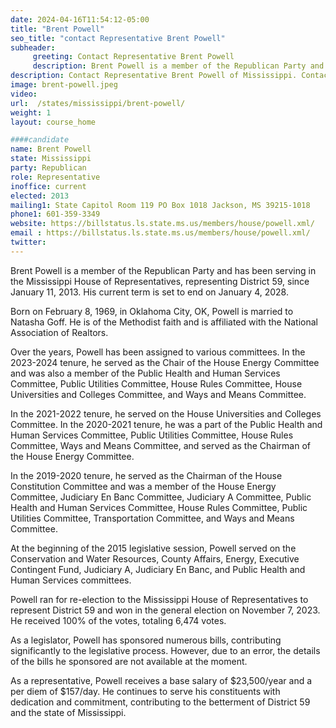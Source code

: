 ```yaml
---
date: 2024-04-16T11:54:12-05:00
title: "Brent Powell"
seo_title: "contact Representative Brent Powell"
subheader:
     greeting: Contact Representative Brent Powell
     description: Brent Powell is a member of the Republican Party and has been serving in the Mississippi House of Representatives, representing District 59, since January 11, 2013. His current term is set to end on January 4, 2028.
description: Contact Representative Brent Powell of Mississippi. Contact information for Brent Powell includes email address, phone number, and mailing address.
image: brent-powell.jpeg
video:
url:  /states/mississippi/brent-powell/
weight: 1
layout: course_home

####candidate
name: Brent Powell
state: Mississippi
party: Republican
role: Representative
inoffice: current
elected: 2013
mailing1: State Capitol Room 119 PO Box 1018 Jackson, MS 39215-1018
phone1: 601-359-3349
website: https://billstatus.ls.state.ms.us/members/house/powell.xml/
email : https://billstatus.ls.state.ms.us/members/house/powell.xml/
twitter:
---
```


Brent Powell is a member of the Republican Party and has been serving in the Mississippi House of Representatives, representing District 59, since January 11, 2013. His current term is set to end on January 4, 2028.

Born on February 8, 1969, in Oklahoma City, OK, Powell is married to Natasha Goff. He is of the Methodist faith and is affiliated with the National Association of Realtors.

Over the years, Powell has been assigned to various committees. In the 2023-2024 tenure, he served as the Chair of the House Energy Committee and was also a member of the Public Health and Human Services Committee, Public Utilities Committee, House Rules Committee, House Universities and Colleges Committee, and Ways and Means Committee.

In the 2021-2022 tenure, he served on the House Universities and Colleges Committee. In the 2020-2021 tenure, he was a part of the Public Health and Human Services Committee, Public Utilities Committee, House Rules Committee, Ways and Means Committee, and served as the Chairman of the House Energy Committee.

In the 2019-2020 tenure, he served as the Chairman of the House Constitution Committee and was a member of the House Energy Committee, Judiciary En Banc Committee, Judiciary A Committee, Public Health and Human Services Committee, House Rules Committee, Public Utilities Committee, Transportation Committee, and Ways and Means Committee.

At the beginning of the 2015 legislative session, Powell served on the Conservation and Water Resources, County Affairs, Energy, Executive Contingent Fund, Judiciary A, Judiciary En Banc, and Public Health and Human Services committees.

Powell ran for re-election to the Mississippi House of Representatives to represent District 59 and won in the general election on November 7, 2023. He received 100% of the votes, totaling 6,474 votes.

As a legislator, Powell has sponsored numerous bills, contributing significantly to the legislative process. However, due to an error, the details of the bills he sponsored are not available at the moment.

As a representative, Powell receives a base salary of $23,500/year and a per diem of $157/day. He continues to serve his constituents with dedication and commitment, contributing to the betterment of District 59 and the state of Mississippi.
